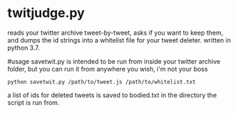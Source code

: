 # twitjudge.py
reads your twitter archive tweet-by-tweet, asks if you want to keep them, and dumps the id strings into a whitelist file for your tweet deleter. written in python 3.7.

#usage
savetwit.py is intended to be run from inside your twitter archive folder, but you can run it from anywhere you wish, i'm not your boss

`python savetwit.py /path/to/tweet.js /path/to/whitelist.txt`

a list of ids for deleted tweets is saved to bodied.txt in the directory the script is run from.
